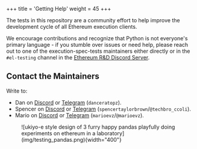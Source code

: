 +++
title = 'Getting Help'
weight = 45
+++

The tests in this repository are a community effort to help improve the development cycle of all Ethereum execution clients.

We encourage contributions and recognize that Python is not everyone's  primary language - if you stumble over issues or need help, please reach out to one of the execution-spec-tests maintainers either directly or in the `#el-testing` channel in the [Ethereum R&D Discord Server](https://discord.com/invite/qGpsxSA).

## Contact the Maintainers

Write to:

- Dan on [Discord](https://discordapp.com/users/danceratopz) or [Telegram](https://t.me/danceratopz) (`danceratopz`).
- Spencer on [Discord](https://discordapp.com/users/spencertaylorbrown) or [Telegram](https://t.me/spencertb) (`spencertaylorbrown`/`@techbro_ccoli`).
- Mario on [Discord](https://discordapp.com/users/marioevz) or [Telegram](https://t.me/marioevz) (`marioevz`/`@marioevz`).

<figure markdown>  <!-- markdownlint-disable MD033 (MD033=no-inline-html) -->
  ![ukiyo-e style design of 3 furry happy pandas playfully doing experiments on ethereum in a laboratory](img/testing_pandas.png){width="400"}
</figure>
